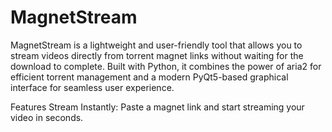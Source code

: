 # MagnetStream
MagnetStream is a lightweight and user-friendly tool that allows you to stream videos directly from torrent magnet links without waiting for the download to complete. Built with Python, it combines the power of aria2 for efficient torrent management and a modern PyQt5-based graphical interface for seamless user experience.

Features
Stream Instantly: Paste a magnet link and start streaming your video in seconds.
